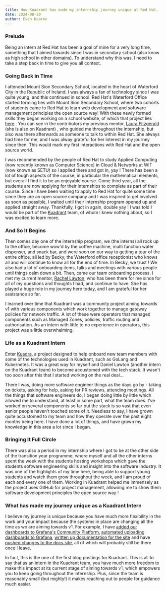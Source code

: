 ```yaml
---
title: How Kuadrant has made my internship journey unique at Red Hat. 
date: 2024-08-20
author: Evan Hearne
---
```


### Prelude
Being an intern at Red Hat has been a goal of mine for a very long time, something that I aimed towards since I was in secondary school (also know as high school in other domains). To understand why this was, I need to take a step back in time to give you all context. 

### Going Back in Time
I attended Mount Sion Secondary School, located in the heart of Waterford City in the Republic of Ireland. I was always a fan of technology since I was quite young, and this continued in school. Red Hat's Waterford Office started forming ties with Mount Sion Secondary School, where two cohorts of students came to Red Hat to learn web development and software management principles the open source way! With these newly formed skills they began working on a school website, of which that project lies [here](https://github.com/MountSionCBSSecondary/SchoolWebsite) . You can see in the contributors my previous mentor, [Laura Fitzgerald](https://github.com/laurafitzgerald) (she is also on Kuadrant) , who guided me throughout the internship, but also was there afterwards as someone to talk to within Red Hat. She always had time for me, and I was alway grateful for her interest in my journey since then. This would mark my first interactions with Red Hat and the open source world. 

I was recommended by the people of Red Hat to study Applied Computing (now recently known as Computer Science) in Cloud & Networks at WIT (now known as SETU) so I applied there and got in, yay ! There has been a lot of tough aspects of the course, in particular the mathematical elements, but overall I find it to be an enjoyable course. Come third year, all the students are now applying for their internships to complete as part of their course. Since I have been waiting to apply to Red Hat for quite some time since they are an open source company and I was inspired to get involved as soon as possible, I waited until their internship program opened up and applied straight away. Thankfully, I got in again, double yay ! I was told I would be part of the [Kuadrant](https://kuadrant.io/) team, of whom I knew nothing about, so I was excited to learn more. 

### And So It Begins
Then comes day one of the internship program, we (the interns) all rock up to the office, become wow'd by the coffee machine, multi function water dispenser, and snack bar, and were soon on our way to getting a tour of the entire office, all led by Becky, the Waterford office receptionist who knows all and will continue to know all for the end of time. In Becky, we trust ! We also had a lot of onboarding items, talks and meetings with various people until things calm down a bit. Then, came our team onboarding process. I met my current mentor, [Rachel Lawton](https://github.com/R-Lawton), who has been there for me since for all of my questions and thoughts I had, and continue to have. She has played a huge role in my journey here today, and I am grateful for her assistance so far.

I learned over time that Kuadrant was a community project aiming towards v1 with various components which work together to manage gateway policies for network traffic. A lot of these were operators that managed components such as Managed Zones, policies, traffic routing and authorisation. As an intern with little to no experience in operators, this project was a little overwhelming. 

### Life as a Kuadrant Intern
Enter [Kuadra](https://github.com/Kuadrant/kuadra), a project designed to help onboard new team members with some of the technologies used in Kuadrant, such as GoLang and Kubernetes. It was a great way for myself and Daniel Lawton (another intern on the Kuadrant team) to become accustomed with the tech stack. It wasn't too soon after this that I started working on the real deal...

There I was, doing more software engineer things as the days go by - taking on tickets, asking for help, asking for PR reviews, attending meetings. All the things that software engineers do, I began doing little by little which allowed me to understand, at least in some part, what the team does. I've worked on several components so far but the stack is so vast that even senior people haven't touched some of it. Needless to say, I have grown quite accustomed to my team and how they operate over the past eight months being here. I have done a lot of things, and have grown my knowledge in this area a lot since I began.

### Bringing It Full Circle
There was also a period in my internship where I got to be at the other side of the transition year programme, where myself and all the other interns spent the week with the students hosting workshops which gave the students software engineering skills and insight into the software industry. It was one of the highlights of my time here, being able to support young students and watch them grow throughout the week, and I am proud of each and every one of them. Working in Kuadrant helped me immensely as the project uses GitHub for project management, allowimg me to show them software development principles the open source way !

### What has made my journey unique as a Kuadrant Intern
I believe my journey is unique because you have much more flexibility in the work and your impact because the systems in place are changing all the time as we are aiming towards v1. For example, I have [added our dashboards to Grafana's Community Platform](https://grafana.com/orgs/kuadrantdev), [automated uploading dashboards to Grafana](https://github.com/Kuadrant/kuadrant-operator/pull/641),  [written up documentation for the site](https://github.com/Kuadrant/kuadrant-operator/pull/663) and have [pushed changes to the docs site](https://github.com/Kuadrant/docs.kuadrant.io/actions/runs/9990867148/job/27612453163), all of which will probably still be there once I leave. 

In fact, this is the one of the first blog postings for Kuadrant. This is all to say that as an intern in the Kuadrant team, you have much more freedom to make this impact at its current stage of aiming towards v1, which empowers you to keep going throughout the internship. Plus, since the team is reasonably small (but mighty!) it makes reaching out to people for guidance much easier. 
